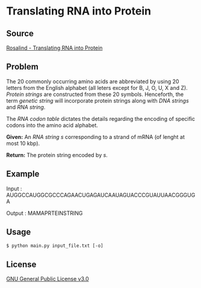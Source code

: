 # Translating RNA into Protein

## Source
[Rosalind - Translating RNA into Protein](http://rosalind.info/problems/prot/)

## Problem
The 20 commonly occurring amino acids are abbreviated by using 20 letters from the English alphabet (all leters except for B, J, O, U, X and Z). *Protein strings* are constructed from these 20 symbols. Henceforth, the term *genetic string* will incorporate protein strings along with *DNA strings* and *RNA string*.

The *RNA codon table* dictates the details regarding the encoding of specific codons into the amino acid alphabet.

**Given:** An *RNA string* _s_ corresponding to a strand of mRNA (of lenght at most 10 kbp).

**Return:** The protein string encoded by _s_.

## Example
Input : AUGGCCAUGGCGCCCAGAACUGAGAUCAAUAGUACCCGUAUUAACGGGUGA

Output : MAMAPRTEINSTRING

## Usage
```
$ python main.py input_file.txt [-o]
```

## License
[GNU General Public License v3.0](http://www.gnu.org/licenses/)